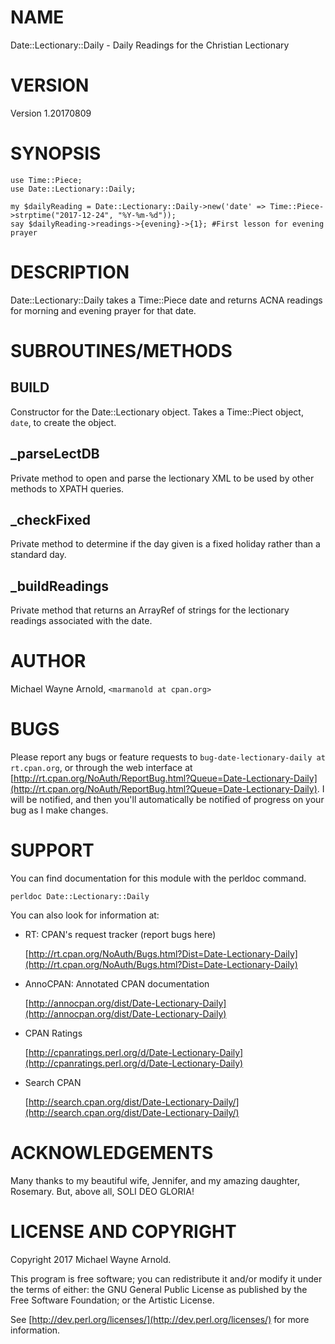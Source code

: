 # NAME

Date::Lectionary::Daily - Daily Readings for the Christian Lectionary

# VERSION

Version 1.20170809

# SYNOPSIS

    use Time::Piece;
    use Date::Lectionary::Daily;

    my $dailyReading = Date::Lectionary::Daily->new('date' => Time::Piece->strptime("2017-12-24", "%Y-%m-%d"));
    say $dailyReading->readings->{evening}->{1}; #First lesson for evening prayer

# DESCRIPTION

Date::Lectionary::Daily takes a Time::Piece date and returns ACNA readings for morning and evening prayer for that date.

# SUBROUTINES/METHODS

## BUILD

Constructor for the Date::Lectionary object.  Takes a Time::Piect object, `date`, to create the object.

## \_parseLectDB

Private method to open and parse the lectionary XML to be used by other methods to XPATH queries.

## \_checkFixed

Private method to determine if the day given is a fixed holiday rather than a standard day.

## \_buildReadings

Private method that returns an ArrayRef of strings for the lectionary readings associated with the date.

# AUTHOR

Michael Wayne Arnold, `<marmanold at cpan.org>`

# BUGS

Please report any bugs or feature requests to `bug-date-lectionary-daily at rt.cpan.org`, or through
the web interface at [http://rt.cpan.org/NoAuth/ReportBug.html?Queue=Date-Lectionary-Daily](http://rt.cpan.org/NoAuth/ReportBug.html?Queue=Date-Lectionary-Daily).  I will be notified, and then you'll
automatically be notified of progress on your bug as I make changes.

# SUPPORT

You can find documentation for this module with the perldoc command.

    perldoc Date::Lectionary::Daily

You can also look for information at:

- RT: CPAN's request tracker (report bugs here)

    [http://rt.cpan.org/NoAuth/Bugs.html?Dist=Date-Lectionary-Daily](http://rt.cpan.org/NoAuth/Bugs.html?Dist=Date-Lectionary-Daily)

- AnnoCPAN: Annotated CPAN documentation

    [http://annocpan.org/dist/Date-Lectionary-Daily](http://annocpan.org/dist/Date-Lectionary-Daily)

- CPAN Ratings

    [http://cpanratings.perl.org/d/Date-Lectionary-Daily](http://cpanratings.perl.org/d/Date-Lectionary-Daily)

- Search CPAN

    [http://search.cpan.org/dist/Date-Lectionary-Daily/](http://search.cpan.org/dist/Date-Lectionary-Daily/)

# ACKNOWLEDGEMENTS

Many thanks to my beautiful wife, Jennifer, and my amazing daughter, Rosemary.  But, above all, SOLI DEO GLORIA!

# LICENSE AND COPYRIGHT

Copyright 2017 Michael Wayne Arnold.

This program is free software; you can redistribute it and/or modify it
under the terms of either: the GNU General Public License as published
by the Free Software Foundation; or the Artistic License.

See [http://dev.perl.org/licenses/](http://dev.perl.org/licenses/) for more information.
